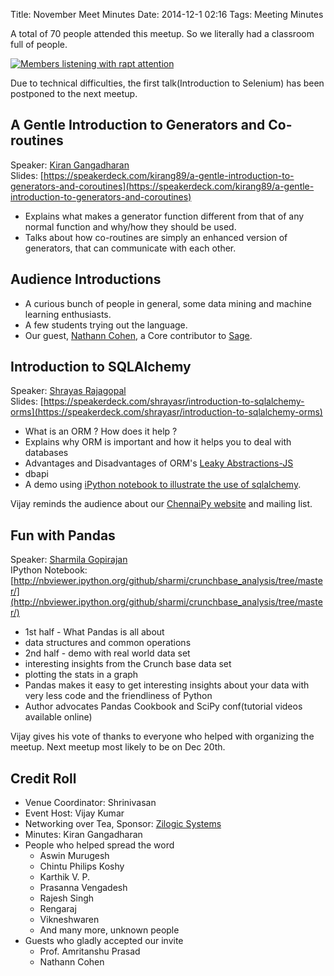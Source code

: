 Title: November Meet Minutes
Date: 2014-12-1 02:16
Tags: Meeting Minutes

A total of 70 people attended this meetup. So we literally had a
classroom full of people.

<a
href="http://photos2.meetupstatic.com/photos/event/5/3/8/c/highres_432081388.jpeg"><img
src="http://photos2.meetupstatic.com/photos/event/5/3/8/c/600_432081388.jpeg"
alt="Members listening with rapt attention"></img></a>

Due to technical difficulties, the first talk(Introduction to
Selenium) has been postponed to the next meetup.

## A Gentle Introduction to Generators and Co-routines

Speaker: [Kiran Gangadharan](http://kirang.in/)  
Slides: [https://speakerdeck.com/kirang89/a-gentle-introduction-to-generators-and-coroutines](https://speakerdeck.com/kirang89/a-gentle-introduction-to-generators-and-coroutines)


- Explains what makes a generator function different from that of any
  normal function and why/how they should be used.
- Talks about how co-routines are simply an enhanced version of
  generators, that can communicate with each other.

## Audience Introductions

- A curious bunch of people in general, some data mining and machine learning
  enthusiasts.
- A few students trying out the language.
- Our guest, [Nathann Cohen](http://www.steinertriples.fr/ncohen/tut/Graphs/), a Core contributor to [Sage](http://www.sagemath.org/).

## Introduction to SQLAlchemy

Speaker: [Shrayas Rajagopal](https://github.com/shrayasr)  
Slides: [https://speakerdeck.com/shrayasr/introduction-to-sqlalchemy-orms](https://speakerdeck.com/shrayasr/introduction-to-sqlalchemy-orms)

- What is an ORM ? How does it help ?
- Explains why ORM is important and how it helps you to deal with
  databases
- Advantages and Disadvantages of ORM's [Leaky Abstractions-JS](http://www.joelonsoftware.com/articles/LeakyAbstractions.html)
- dbapi
- A demo using [iPython notebook to illustrate the use of sqlalchemy](http://nbviewer.ipython.org/github/shrayasr/talks/blob/master/sqlalchemy-orms-chennaipy-nov2014/Demo.ipynb).

Vijay reminds the audience about our [ChennaiPy website](http://chennaipy.org) and
mailing list.

## Fun with Pandas

Speaker: [Sharmila Gopirajan](http://www.minvolai.com/blog/)  
IPython Notebook: [http://nbviewer.ipython.org/github/sharmi/crunchbase_analysis/tree/master/](http://nbviewer.ipython.org/github/sharmi/crunchbase_analysis/tree/master/)

- 1st half - What Pandas is all about
- data structures and common operations
- 2nd half - demo with real world data set
- interesting insights from the Crunch base data set
- plotting the stats in a graph
- Pandas makes it easy to get interesting insights about your data
  with very less code and the friendliness of Python
- Author advocates Pandas Cookbook and SciPy conf(tutorial videos
  available online)

Vijay gives his vote of thanks to everyone who helped with
organizing the meetup. Next meetup most likely to be on Dec 20th.

## Credit Roll

  * Venue Coordinator: Shrinivasan 
  * Event Host: Vijay Kumar
  * Networking over Tea, Sponsor: [Zilogic Systems](http://www.zilogic.com/)
  * Minutes: Kiran Gangadharan
  * People who helped spread the word
    - Aswin Murugesh
    - Chintu Philips Koshy
    - Karthik V. P. 
    - Prasanna Vengadesh
    - Rajesh Singh
    - Rengaraj
    - Vikneshwaren
    - And many more, unknown people
  * Guests who gladly accepted our invite
    - Prof. Amritanshu Prasad
    - Nathann Cohen
